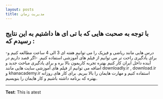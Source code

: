 ```yaml
---
layout: posts
title: مدیریت زمان
---
```


## با توجه به صحبت هایی که با تی ای ها داشتیم به این نتایج رسیدم که :
-درس هایی مانند ریاضی و فیزیک را می توانیم هفته ای 3 الی 4 ساعت مطالعه کنیم و برای یادگیری راحت تر می توانیم از  فیلم های آموزشی استفاده کنیم.
-اگر قصد داریم در آینده داخل ایران کار کنیم بهتره تجربه کاریمون بالا بره و برای یادگیری مباحث جدید و اضافه می توانیم از فیلم های آموزشی سایت هایی مانند downloadly.ir , download.ir و khanacademy.ir استفاده کنیم و مهارت هایمان را بالا ببریم.
برای کار های روزانه بهتره که برنامه داشته باشیم و کار هایمان را بنویسیم.


---
**Test**: This is atest

